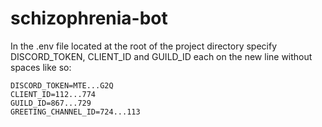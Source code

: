 ﻿# schizophrenia-bot
 
In the .env file located at the root of the project directory specify DISCORD_TOKEN, CLIENT_ID and GUILD_ID each on the new line without spaces like so:

```
DISCORD_TOKEN=MTE...G2Q
CLIENT_ID=112...774
GUILD_ID=867...729
GREETING_CHANNEL_ID=724...113
```